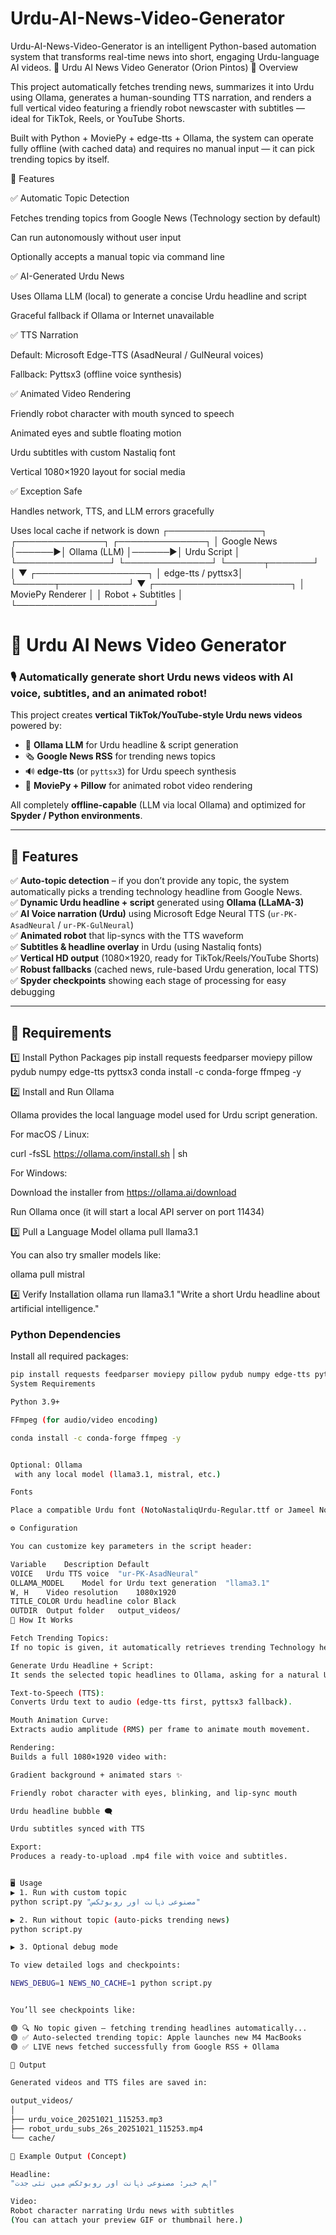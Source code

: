 # Urdu-AI-News-Video-Generator
Urdu-AI-News-Video-Generator is an intelligent Python-based automation system that transforms real-time news into short, engaging Urdu-language AI videos.
📰 Urdu AI News Video Generator (Orion Pintos)
🎯 Overview

This project automatically fetches trending news, summarizes it into Urdu using Ollama, generates a human-sounding TTS narration, and renders a full vertical video featuring a friendly robot newscaster with subtitles — ideal for TikTok, Reels, or YouTube Shorts.

Built with Python + MoviePy + edge-tts + Ollama, the system can operate fully offline (with cached data) and requires no manual input — it can pick trending topics by itself.

🚀 Features

✅ Automatic Topic Detection

Fetches trending topics from Google News (Technology section by default)

Can run autonomously without user input

Optionally accepts a manual topic via command line

✅ AI-Generated Urdu News

Uses Ollama LLM (local) to generate a concise Urdu headline and script

Graceful fallback if Ollama or Internet unavailable

✅ TTS Narration

Default: Microsoft Edge-TTS (AsadNeural / GulNeural voices)

Fallback: Pyttsx3 (offline voice synthesis)

✅ Animated Video Rendering

Friendly robot character with mouth synced to speech

Animated eyes and subtle floating motion

Urdu subtitles with custom Nastaliq font

Vertical 1080×1920 layout for social media

✅ Exception Safe

Handles network, TTS, and LLM errors gracefully

Uses local cache if network is down
 ┌───────────────┐       ┌──────────────┐       ┌──────────────┐
 │ Google News   │──────▶│ Ollama (LLM) │──────▶│ Urdu Script  │
 └───────────────┘       └──────────────┘       └──────┬───────┘
                                                          │
                                                          ▼
                                                ┌──────────────────┐
                                                │ edge-tts / pyttsx3│
                                                └──────┬───────────┘
                                                       ▼
                                            ┌──────────────────────┐
                                            │  MoviePy Renderer    │
                                            │  Robot + Subtitles   │
                                            └──────────────────────┘
# 📰 Urdu AI News Video Generator

### 🎙️ Automatically generate short Urdu news videos with AI voice, subtitles, and an animated robot!

This project creates **vertical TikTok/YouTube-style Urdu news videos** powered by:
- 🧠 **Ollama LLM** for Urdu headline & script generation  
- 🗞️ **Google News RSS** for trending news topics  
- 🔊 **edge-tts** (or `pyttsx3`) for Urdu speech synthesis  
- 🎥 **MoviePy + Pillow** for animated robot video rendering  

All completely **offline-capable** (LLM via local Ollama) and optimized for **Spyder / Python environments**.

---

## 🚀 Features

✅ **Auto-topic detection** – if you don’t provide any topic, the system automatically picks a trending technology headline from Google News.  
✅ **Dynamic Urdu headline + script** generated using **Ollama (LLaMA-3)**  
✅ **AI Voice narration (Urdu)** using Microsoft Edge Neural TTS (`ur-PK-AsadNeural` / `ur-PK-GulNeural`)  
✅ **Animated robot** that lip-syncs with the TTS waveform  
✅ **Subtitles & headline overlay** in Urdu (using Nastaliq fonts)  
✅ **Vertical HD output** (1080×1920, ready for TikTok/Reels/YouTube Shorts)  
✅ **Robust fallbacks** (cached news, rule-based Urdu generation, local TTS)  
✅ **Spyder checkpoints** showing each stage of processing for easy debugging  

---

## 🧰 Requirements
1️⃣ Install Python Packages
pip install requests feedparser moviepy pillow pydub numpy edge-tts pyttsx3
conda install -c conda-forge ffmpeg -y

2️⃣ Install and Run Ollama

Ollama provides the local language model used for Urdu script generation.

For macOS / Linux:

curl -fsSL https://ollama.com/install.sh | sh


For Windows:

Download the installer from https://ollama.ai/download

Run Ollama once (it will start a local API server on port 11434)

3️⃣ Pull a Language Model
ollama pull llama3.1


You can also try smaller models like:

ollama pull mistral

4️⃣ Verify Installation
ollama run llama3.1 "Write a short Urdu headline about artificial intelligence."
### Python Dependencies
Install all required packages:
```bash
pip install requests feedparser moviepy pillow pydub numpy edge-tts pyttsx3
System Requirements

Python 3.9+

FFmpeg (for audio/video encoding)

conda install -c conda-forge ffmpeg -y


Optional: Ollama
 with any local model (llama3.1, mistral, etc.)

Fonts

Place a compatible Urdu font (NotoNastaliqUrdu-Regular.ttf or Jameel Noori Nastaleeq.ttf) next to the script.

⚙️ Configuration

You can customize key parameters in the script header:

Variable	Description	Default
VOICE	Urdu TTS voice	"ur-PK-AsadNeural"
OLLAMA_MODEL	Model for Urdu text generation	"llama3.1"
W, H	Video resolution	1080x1920
TITLE_COLOR	Urdu headline color	Black
OUTDIR	Output folder	output_videos/
🧠 How It Works

Fetch Trending Topics:
If no topic is given, it automatically retrieves trending Technology headlines from Google News RSS.

Generate Urdu Headline + Script:
It sends the selected topic headlines to Ollama, asking for a natural Urdu news headline and 3–4 sentence script.

Text-to-Speech (TTS):
Converts Urdu text to audio (edge-tts first, pyttsx3 fallback).

Mouth Animation Curve:
Extracts audio amplitude (RMS) per frame to animate mouth movement.

Rendering:
Builds a full 1080×1920 video with:

Gradient background + animated stars ✨

Friendly robot character with eyes, blinking, and lip-sync mouth

Urdu headline bubble 🗨️

Urdu subtitles synced with TTS

Export:
Produces a ready-to-upload .mp4 file with voice and subtitles.


🖥️ Usage
▶️ 1. Run with custom topic
python script.py "مصنوعی ذہانت اور روبوٹکس"

▶️ 2. Run without topic (auto-picks trending news)
python script.py

▶️ 3. Optional debug mode

To view detailed logs and checkpoints:

NEWS_DEBUG=1 NEWS_NO_CACHE=1 python script.py


You’ll see checkpoints like:

🟢 🔍 No topic given — fetching trending headlines automatically...
🟢 ✅ Auto-selected trending topic: Apple launches new M4 MacBooks
🟢 ✅ LIVE news fetched successfully from Google RSS + Ollama

📂 Output

Generated videos and TTS files are saved in:

output_videos/
│
├── urdu_voice_20251021_115253.mp3
├── robot_urdu_subs_26s_20251021_115253.mp4
└── cache/

🧩 Example Output (Concept)

Headline:
"اہم خبر: مصنوعی ذہانت اور روبوٹکس میں نئی جدت"

Video:
Robot character narrating Urdu news with subtitles
(You can attach your preview GIF or thumbnail here.)
